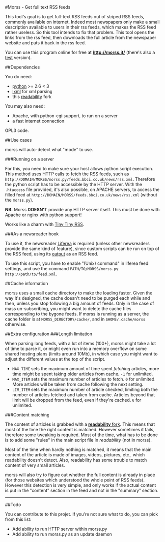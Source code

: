 #Morss - Get full text RSS feeds

This tool's goal is to get full-text RSS feeds out of striped RSS feeds, commonly available on internet. Indeed most newspapers only make a small description available to users in their rss feeds, which makes the RSS feed rather useless. So this tool intends to fix that problem.
This tool opens the links from the rss feed, then downloads the full article from the newspaper website and puts it back in the rss feed.

You can use this program online for free at **<http://morss.it/>** (there's also a [test](http://test.morss.it/) version).

##Dependencies

You do need:
- [python](http://www.python.org/) >= 2.6 < 3
- [lxml](http://lxml.de/) for xml parsing
- this [readability](https://github.com/buriy/python-readability) fork

You may also need:
- Apache, with python-cgi support, to run on a server
- a fast internet connection

GPL3 code.

##Use cases

morss will auto-detect what "mode" to use.

###Running on a server

For this, you need to make sure your host allows python script execution. This method uses HTTP calls to fetch the RSS feeds, such as `http://DOMAIN/MORSS/morss.py/feeds.bbci.co.uk/news/rss.xml`. Therefore the python script has to be accessible by the HTTP server. With the `.htaccess` file provided, it's also possible, on APACHE servers, to access the filled feed at `http://DOMAIN/MORSS/feeds.bbci.co.uk/news/rss.xml` (without the `morss.py`).

**NB.** Morss **DOESN'T** provide any HTTP server itself. This must be done with Apache or nginx with python support!

Works like a charm with [Tiny Tiny RSS](http://tt-rss.org/redmine/projects/tt-rss/wiki).

###As a newsreader hook

To use it, the newsreader [Liferea](http://lzone.de/liferea/) is required (unless other newsreaders provide the same kind of feature), since custom scripts can be run on top of the RSS feed, using its [output](http://lzone.de/liferea/scraping.htm) as an RSS feed.

To use this script, you have to enable "(Unix) command" in liferea feed settings, and use the command `PATH/TO/MORSS/morss.py http://path/to/feed.xml`.

##Cache information

morss uses a small cache directory to make the loading faster. Given the way it's designed, the cache doesn't need to be purged each while and then, unless you stop following a big amount of feeds. Only in the case of mass un-subscribing, you might want to delete the cache files corresponding to the bygone feeds. If morss is running as a server, the cache folder is at `MORSS_DIRECTORY/cache/`, and in `$HOME/.cache/morss` otherwise.

##Extra configuration
###Length limitation

When parsing long feeds, with a lot of items (100+), morss might take a lot of time to parse it, or might even run into a memory overflow on some shared hosting plans (limits around 10Mb), in which case you might want to adjust the different values at the top of the script.

- `MAX_TIME` sets the maximum amount of time spent *fetching* articles, more time might be spent taking older articles from cache. `-1` for unlimited.
- `MAX_ITEM` sets the maximum number of articles to fetch. `0` for unlimited. More articles will be taken from cache following the next setting.
- `LIM_ITEM` sets the maximum number of article checked, limiting both the number of articles fetched and taken from cache. Articles beyond that limit will be dropped from the feed, even if they're cached. `0` for unlimited.

###Content matching

The content of articles is grabbed with a [**readability** fork](https://github.com/buriy/python-readability). This means that most of the time the right content is matched. However sometimes it fails, therefore some tweaking is required. Most of the time, what has to be done is to add some "rules" in the main script file in *readability* (not in morss).

Most of the time when hardly nothing is matched, it means that the main content of the article is made of images, videos, pictures, etc., which readability doesn't detect. Also, readability has some trouble to match content of very small articles.

morss will also try to figure out whether the full content is already in place (for those websites which understood the whole point of RSS feeds). However this detection is very simple, and only works if the actual content is put in the "content" section in the feed and not in the "summary" section.

***

##Todo

You can contribute to this projet. If you're not sure what to do, you can pick from this list:

- Add ability to run HTTP server within morss.py
- Add ability to run morss.py as an update daemon
